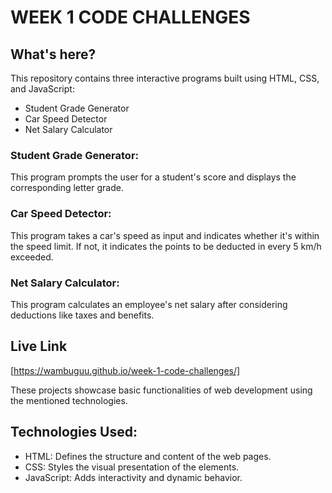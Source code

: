 # WEEK 1 CODE CHALLENGES

## What's here?

This repository contains three interactive programs built using HTML, CSS, and JavaScript:
- Student Grade Generator
- Car Speed Detector 
- Net Salary Calculator

### Student Grade Generator: 
This program prompts the user for a student's score and displays the corresponding letter grade.
### Car Speed Detector: 
This program takes a car's speed as input and indicates whether it's within the speed limit. If not, it indicates the points to be deducted in every 5 km/h exceeded.
### Net Salary Calculator: 
This program calculates an employee's net salary after considering deductions like taxes and benefits.

## Live Link
[https://wambuguu.github.io/week-1-code-challenges/]

These projects showcase basic functionalities of web development using the mentioned technologies.

## Technologies Used:

- HTML: Defines the structure and content of the web pages.
- CSS: Styles the visual presentation of the elements.
- JavaScript: Adds interactivity and dynamic behavior.